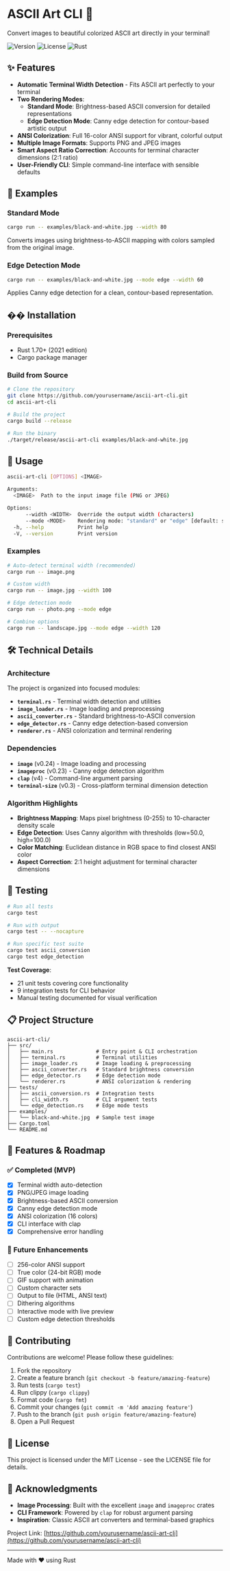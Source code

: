 # ASCII Art CLI 🎨

Convert images to beautiful colorized ASCII art directly in your terminal!

![Version](https://img.shields.io/badge/version-0.1.0-blue)
![License](https://img.shields.io/badge/license-MIT-green)
![Rust](https://img.shields.io/badge/rust-2021-orange)

## ✨ Features

- **Automatic Terminal Width Detection** - Fits ASCII art perfectly to your terminal
- **Two Rendering Modes**:
  - **Standard Mode**: Brightness-based ASCII conversion for detailed representations
  - **Edge Detection Mode**: Canny edge detection for contour-based artistic output
- **ANSI Colorization**: Full 16-color ANSI support for vibrant, colorful output
- **Multiple Image Formats**: Supports PNG and JPEG images
- **Smart Aspect Ratio Correction**: Accounts for terminal character dimensions (2:1 ratio)
- **User-Friendly CLI**: Simple command-line interface with sensible defaults

## 📸 Examples

### Standard Mode
```bash
cargo run -- examples/black-and-white.jpg --width 80
```
Converts images using brightness-to-ASCII mapping with colors sampled from the original image.

### Edge Detection Mode
```bash
cargo run -- examples/black-and-white.jpg --mode edge --width 60
```
Applies Canny edge detection for a clean, contour-based representation.

## �� Installation

### Prerequisites
- Rust 1.70+ (2021 edition)
- Cargo package manager

### Build from Source
```bash
# Clone the repository
git clone https://github.com/yourusername/ascii-art-cli.git
cd ascii-art-cli

# Build the project
cargo build --release

# Run the binary
./target/release/ascii-art-cli examples/black-and-white.jpg
```

## 📖 Usage

```bash
ascii-art-cli [OPTIONS] <IMAGE>

Arguments:
  <IMAGE>  Path to the input image file (PNG or JPEG)

Options:
      --width <WIDTH>  Override the output width (characters)
      --mode <MODE>    Rendering mode: "standard" or "edge" [default: standard]
  -h, --help           Print help
  -V, --version        Print version
```

### Examples

```bash
# Auto-detect terminal width (recommended)
cargo run -- image.png

# Custom width
cargo run -- image.jpg --width 100

# Edge detection mode
cargo run -- photo.png --mode edge

# Combine options
cargo run -- landscape.jpg --mode edge --width 120
```

## 🛠️ Technical Details

### Architecture
The project is organized into focused modules:
- **`terminal.rs`** - Terminal width detection and utilities
- **`image_loader.rs`** - Image loading and preprocessing
- **`ascii_converter.rs`** - Standard brightness-to-ASCII conversion
- **`edge_detector.rs`** - Canny edge detection-based conversion
- **`renderer.rs`** - ANSI colorization and terminal rendering

### Dependencies
- **`image`** (v0.24) - Image loading and processing
- **`imageproc`** (v0.23) - Canny edge detection algorithm
- **`clap`** (v4) - Command-line argument parsing
- **`terminal-size`** (v0.3) - Cross-platform terminal dimension detection

### Algorithm Highlights
- **Brightness Mapping**: Maps pixel brightness (0-255) to 10-character density scale
- **Edge Detection**: Uses Canny algorithm with thresholds (low=50.0, high=100.0)
- **Color Matching**: Euclidean distance in RGB space to find closest ANSI color
- **Aspect Correction**: 2:1 height adjustment for terminal character dimensions

## 🧪 Testing

```bash
# Run all tests
cargo test

# Run with output
cargo test -- --nocapture

# Run specific test suite
cargo test ascii_conversion
cargo test edge_detection
```

**Test Coverage**: 
- 21 unit tests covering core functionality
- 9 integration tests for CLI behavior
- Manual testing documented for visual verification

## 📋 Project Structure

```
ascii-art-cli/
├── src/
│   ├── main.rs              # Entry point & CLI orchestration
│   ├── terminal.rs          # Terminal utilities
│   ├── image_loader.rs      # Image loading & preprocessing
│   ├── ascii_converter.rs   # Standard brightness conversion
│   ├── edge_detector.rs     # Edge detection mode
│   └── renderer.rs          # ANSI colorization & rendering
├── tests/
│   ├── ascii_conversion.rs  # Integration tests
│   ├── cli_width.rs         # CLI argument tests
│   └── edge_detection.rs    # Edge mode tests
├── examples/
│   └── black-and-white.jpg  # Sample test image
├── Cargo.toml
└── README.md
```

## 🎯 Features & Roadmap

### ✅ Completed (MVP)
- [x] Terminal width auto-detection
- [x] PNG/JPEG image loading
- [x] Brightness-based ASCII conversion
- [x] Canny edge detection mode
- [x] ANSI colorization (16 colors)
- [x] CLI interface with clap
- [x] Comprehensive error handling

### 🔮 Future Enhancements
- [ ] 256-color ANSI support
- [ ] True color (24-bit RGB) mode
- [ ] GIF support with animation
- [ ] Custom character sets
- [ ] Output to file (HTML, ANSI text)
- [ ] Dithering algorithms
- [ ] Interactive mode with live preview
- [ ] Custom edge detection thresholds

## 🤝 Contributing

Contributions are welcome! Please follow these guidelines:

1. Fork the repository
2. Create a feature branch (`git checkout -b feature/amazing-feature`)
3. Run tests (`cargo test`)
4. Run clippy (`cargo clippy`)
5. Format code (`cargo fmt`)
6. Commit your changes (`git commit -m 'Add amazing feature'`)
7. Push to the branch (`git push origin feature/amazing-feature`)
8. Open a Pull Request

## 📄 License

This project is licensed under the MIT License - see the LICENSE file for details.

## 🙏 Acknowledgments

- **Image Processing**: Built with the excellent `image` and `imageproc` crates
- **CLI Framework**: Powered by `clap` for robust argument parsing
- **Inspiration**: Classic ASCII art converters and terminal-based graphics

Project Link: [https://github.com/yourusername/ascii-art-cli](https://github.com/yourusername/ascii-art-cli)

---

Made with ❤️ using Rust
